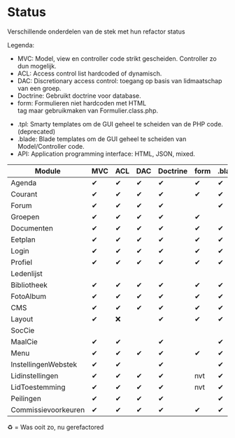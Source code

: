 # Status

Verschillende onderdelen van de stek met hun refactor status

Legenda:

* MVC: Model, view en controller code strikt gescheiden. Controller zo dun mogelijk.
* ACL: Access control list hardcoded of dynamisch.
* DAC: Discretionary access control: toegang op basis van lidmaatschap van een groep.
* Doctrine: Gebruikt doctrine voor database.
* form: Formulieren niet hardcoden met HTML <form> tag maar gebruikmaken van Formulier.class.php.
* .tpl: Smarty templates om de GUI geheel te scheiden van de PHP code. (deprecated)
* .blade: Blade templates om de GUI geheel te scheiden van Model/Controller code.
* API: Application programming interface: HTML, JSON, mixed.

| Module              | MVC | ACL | DAC |  Doctrine | form | .blade | API |
| ---                 |---  |---  |---  |---       |----  |---     | --- |
| Agenda              | ✔ | ✔ | ✔ | ✔ | ✔ | ✔ | mixed |
| Courant             | ✔ | ✔ | ✔ | ✔ | ✔| ✔ | mixed |
| Forum               | ✔ | ✔ | ✔ | ✔   |   | ✔ | HTML |
| Groepen             | ✔ | ✔ | ✔ |  ✔| ✔ |   | HTML |
| Documenten          | ✔ | ✔ | ✔ | ✔| ✔ | ✔ | mixed |
| Eetplan             | ✔ | ✔ | ✔ | ✔ | ✔ | ✔ | mixed |
| Login               | ✔ | ✔ | ✔ | ✔| ✔ | ✔ | mixed |
| Profiel             | ✔ | ✔ | ✔ |  ✔ | ✔ | ✔ | HTML |
| Ledenlijst          |   |   |   |   | |   | mixed |
| Bibliotheek         | ✔ | ✔ | ✔ | ✔ | ✔ | ✔ | mixed |
| FotoAlbum           | ✔ | ✔ | ✔ | ✔ | ✔ | ✔ | mixed |
| CMS                 | ✔ | ✔ | ✔ |  ✔ | ✔ | ✔ | HTML |
| Layout              | ✔ | ❌ |   | ✔ |  ✔ | ✔ | HTML |
| SocCie              |   |   |   |   | |   | mixed |
| MaalCie             | ✔ | ✔ |   | ✔ |   | ✔ | HTML |
| Menu                | ✔ | ✔ | ✔ | ✔ | ✔ | ✔ | mixed |
| InstellingenWebstek | ✔ | ✔ |   |  ✔|   | ✔ | mixed |
| Lidinstellingen     | ✔ | ✔ | ✔ | ✔  | nvt |  ✔  | mixed |
| LidToestemming      | ✔ | ✔ | ✔ |  ✔ | nvt |  ✔  | mixed |
| Peilingen           | ✔ | ✔ | ✔ | ✔ |   | ✔ | HTML |
| Commissievoorkeuren | ✔ | ✔ | ✔ |✔ | ✔ | ✔ | HTML |

♻ = Was ooit zo, nu gerefactored
